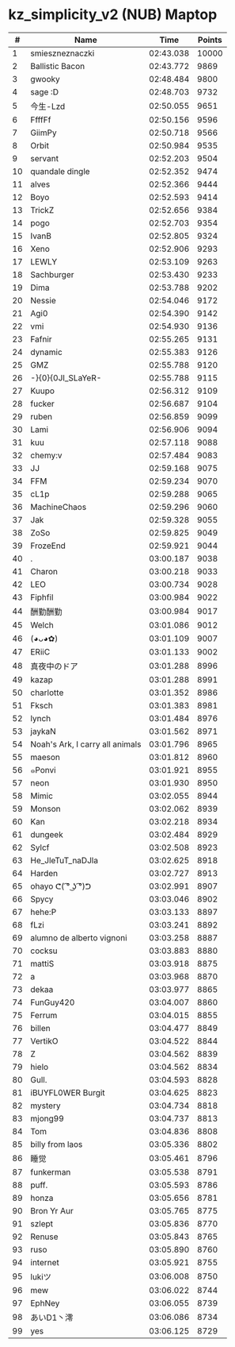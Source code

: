 # kz_simplicity_v2 (NUB) Maptop

|  # | Name | Time | Points |
|-------------- | -------------- | -------------- | -------------- | 
| 1 | smieszneznaczki | 02:43.038 | 10000 | 
| 2 | Ballistic Bacon | 02:43.772 | 9869 | 
| 3 | gwooky | 02:48.484 | 9800 | 
| 4 | sage :D | 02:48.703 | 9732 | 
| 5 | 今生-Lzd | 02:50.055 | 9651 | 
| 6 | FfffFf | 02:50.156 | 9596 | 
| 7 | GiimPy | 02:50.718 | 9566 | 
| 8 | Orbit | 02:50.984 | 9535 | 
| 9 | servant | 02:52.203 | 9504 | 
| 10 | quandale dingle | 02:52.352 | 9474 | 
| 11 | alves | 02:52.366 | 9444 | 
| 12 | Boyo | 02:52.593 | 9414 | 
| 13 | TrickZ | 02:52.656 | 9384 | 
| 14 | pogo | 02:52.703 | 9354 | 
| 15 | IvanB | 02:52.805 | 9324 | 
| 16 | Xeno | 02:52.906 | 9293 | 
| 17 | LEWLY | 02:53.109 | 9263 | 
| 18 | Sachburger | 02:53.430 | 9233 | 
| 19 | Dima | 02:53.788 | 9202 | 
| 20 | Nessie | 02:54.046 | 9172 | 
| 21 | Agi0 | 02:54.390 | 9142 | 
| 22 | vmi | 02:54.930 | 9136 | 
| 23 | Fafnir | 02:55.265 | 9131 | 
| 24 | dynamic | 02:55.383 | 9126 | 
| 25 | GMZ | 02:55.788 | 9120 | 
| 26 | -}{0}{0JI_SLaYeR- | 02:55.788 | 9115 | 
| 27 | Kuupo | 02:56.312 | 9109 | 
| 28 | fucker | 02:56.687 | 9104 | 
| 29 | ruben | 02:56.859 | 9099 | 
| 30 | Lami | 02:56.906 | 9094 | 
| 31 | kuu | 02:57.118 | 9088 | 
| 32 | chemy:v | 02:57.484 | 9083 | 
| 33 | JJ | 02:59.168 | 9075 | 
| 34 | FFM | 02:59.234 | 9070 | 
| 35 | cL1p | 02:59.288 | 9065 | 
| 36 | MachineChaos | 02:59.296 | 9060 | 
| 37 | Jak | 02:59.328 | 9055 | 
| 38 | ZoSo | 02:59.825 | 9049 | 
| 39 | FrozeEnd | 02:59.921 | 9044 | 
| 40 | . | 03:00.187 | 9038 | 
| 41 | Charon | 03:00.218 | 9033 | 
| 42 | LEO | 03:00.734 | 9028 | 
| 43 | Fiphfil | 03:00.984 | 9022 | 
| 44 | 酬勤酬勤 | 03:00.984 | 9017 | 
| 45 | Welch | 03:01.086 | 9012 | 
| 46 | (◕ᴗ◕✿) | 03:01.109 | 9007 | 
| 47 | ERiiC | 03:01.133 | 9002 | 
| 48 | 真夜中のドア | 03:01.288 | 8996 | 
| 49 | kazap | 03:01.288 | 8991 | 
| 50 | charlotte | 03:01.352 | 8986 | 
| 51 | Fksch | 03:01.383 | 8981 | 
| 52 | lynch | 03:01.484 | 8976 | 
| 53 | jaykaN | 03:01.562 | 8971 | 
| 54 | Noah's Ark, I carry all animals | 03:01.796 | 8965 | 
| 55 | maeson | 03:01.812 | 8960 | 
| 56 | ๑Ponvi | 03:01.921 | 8955 | 
| 57 | neon | 03:01.930 | 8950 | 
| 58 | Mimic | 03:02.055 | 8944 | 
| 59 | Monson | 03:02.062 | 8939 | 
| 60 | Kan | 03:02.218 | 8934 | 
| 61 | dungeek | 03:02.484 | 8929 | 
| 62 | Sylcf | 03:02.508 | 8923 | 
| 63 | He_JleTuT_naDJla | 03:02.625 | 8918 | 
| 64 | Harden | 03:02.727 | 8913 | 
| 65 | ohayo ᕦ( ͡° ͜ʖ ͡°)ᕤ | 03:02.991 | 8907 | 
| 66 | Spycy | 03:03.046 | 8902 | 
| 67 | hehe:P | 03:03.133 | 8897 | 
| 68 | fLzi | 03:03.241 | 8892 | 
| 69 | alumno de alberto vignoni | 03:03.258 | 8887 | 
| 70 | cocksu | 03:03.883 | 8880 | 
| 71 | mattiS | 03:03.918 | 8875 | 
| 72 | a | 03:03.968 | 8870 | 
| 73 | dekaa | 03:03.977 | 8865 | 
| 74 | FunGuy420 | 03:04.007 | 8860 | 
| 75 | Ferrum | 03:04.015 | 8855 | 
| 76 | billen | 03:04.477 | 8849 | 
| 77 | VertikO | 03:04.522 | 8844 | 
| 78 | Z | 03:04.562 | 8839 | 
| 79 | hielo | 03:04.562 | 8834 | 
| 80 | Gull. | 03:04.593 | 8828 | 
| 81 | iBUYFL0WER Burgit | 03:04.625 | 8823 | 
| 82 | mystery | 03:04.734 | 8818 | 
| 83 | mjong99 | 03:04.737 | 8813 | 
| 84 | Tom | 03:04.836 | 8808 | 
| 85 | billy from laos | 03:05.336 | 8802 | 
| 86 | 睡觉 | 03:05.461 | 8796 | 
| 87 | funkerman | 03:05.538 | 8791 | 
| 88 | puff. | 03:05.593 | 8786 | 
| 89 | honza | 03:05.656 | 8781 | 
| 90 | Bron Yr Aur | 03:05.765 | 8775 | 
| 91 | szlept | 03:05.836 | 8770 | 
| 92 | Renuse | 03:05.843 | 8765 | 
| 93 | ruso | 03:05.890 | 8760 | 
| 94 | internet | 03:05.921 | 8755 | 
| 95 | lukiツ | 03:06.008 | 8750 | 
| 96 | mew | 03:06.022 | 8744 | 
| 97 | EphNey | 03:06.055 | 8739 | 
| 98 | あいD1丶澪 | 03:06.086 | 8734 | 
| 99 | yes | 03:06.125 | 8729 | 


